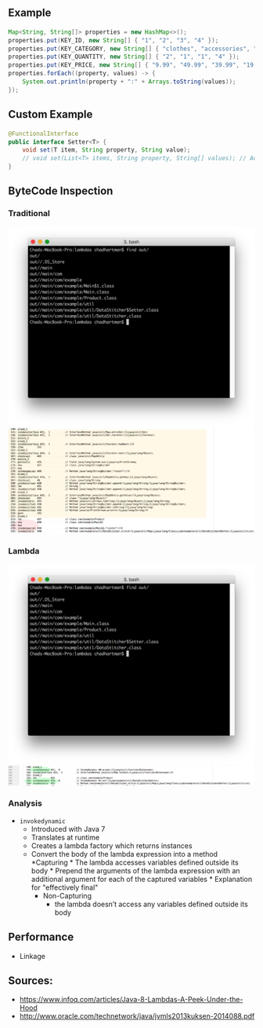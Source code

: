 ## Example

```java
Map<String, String[]> properties = new HashMap<>();
properties.put(KEY_ID, new String[] { "1", "2", "3", "4" });
properties.put(KEY_CATEGORY, new String[] { "clothes", "accessories", "accessories", "clothes" });
properties.put(KEY_QUANTITY, new String[] { "2", "1", "1", "4" });
properties.put(KEY_PRICE, new String[] { "9.99", "49.99", "39.99", "19.99" });
properties.forEach((property, values) -> {
	System.out.println(property + ":" + Arrays.toString(values));
});
```

## Custom Example

```java
@FunctionalInterface
public interface Setter<T> {
	void set(T item, String property, String value);
	// void set(List<T> items, String property, String[] values); // Additional Methods result in errors
}
```

## ByteCode Inspection

### Traditional

![](findings/traditional_dir.png)
![](findings/traditional_analysis.png)

### Lambda

![](findings/lambda_dir.png)
![](findings/lambda_analysis.png)

### Analysis

* `invokedynamic`
    * Introduced with Java 7
    * Translates at runtime
    * Creates a lambda factory which returns instances
    * Convert the body of the lambda expression into a method
        *Capturing
            * The lambda accesses variables defined outside its body
            * Prepend the arguments of the lambda expression with an additional argument for each of the captured variables
            * Explanation for "effectively final"
        * Non-Capturing
            * the lambda doesn’t access any variables defined outside its body
## Performance
* Linkage
    
## Sources: 

* https://www.infoq.com/articles/Java-8-Lambdas-A-Peek-Under-the-Hood
* http://www.oracle.com/technetwork/java/jvmls2013kuksen-2014088.pdf
